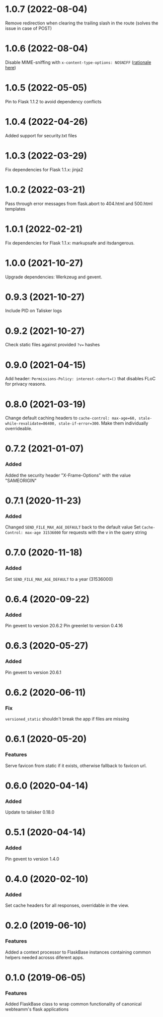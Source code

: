 # 1.0.7 (2022-08-04)

Remove redirection when clearing the trailing slash in the route (solves the issue in case of POST)

# 1.0.6 (2022-08-04)

Disable MIME-sniffing with `x-content-type-options: NOSNIFF` ([rationale here](https://github.com/canonical/web-design-systems-squad/issues/77#issuecomment-1205100399))

# 1.0.5 (2022-05-05)

Pin to Flask 1.1.2 to avoid dependency conflicts

# 1.0.4 (2022-04-26)

Added support for security.txt files

# 1.0.3 (2022-03-29)

Fix dependencies for Flask 1.1.x: jinja2

# 1.0.2 (2022-03-21)

Pass through error messages from flask.abort to 404.html and 500.html templates

# 1.0.1 (2022-02-21)

Fix dependencies for Flask 1.1.x: markupsafe and itsdangerous.

# 1.0.0 (2021-10-27)

Upgrade dependencies: Werkzeug and gevent.

# 0.9.3 (2021-10-27)

Include PID on Talisker logs

# 0.9.2 (2021-10-27)

Check static files against provided `?v=` hashes

# 0.9.0 (2021-04-15)

Add header: `Permissions-Policy: interest-cohort=()` that disables FLoC for privacy reasons.

# 0.8.0 (2021-03-19)

Change default caching headers to `cache-control: max-age=60, stale-while-revalidate=86400, stale-if-error=300`.
Make them individually overrideable.

# 0.7.2 (2021-01-07)

### Added
Added the security header "X-Frame-Options" with the value "SAMEORIGIN"

# 0.7.1 (2020-11-23)

### Added
Changed `SEND_FILE_MAX_AGE_DEFAULT` back to the default value
Set `Cache-Control: max-age 31536000` for requests with the v in the query string

# 0.7.0 (2020-11-18)

### Added
Set `SEND_FILE_MAX_AGE_DEFAULT` to a year (31536000)

# 0.6.4 (2020-09-22)

### Added
Pin gevent to version 20.6.2
Pin greenlet to version 0.4.16

# 0.6.3 (2020-05-27)

### Added
Pin gevent to version 20.6.1

# 0.6.2 (2020-06-11)

### Fix
`versioned_static` shouldn't break the app if files are missing


# 0.6.1 (2020-05-20)

### Features
Serve favicon from static if it exists, otherwise fallback to favicon url.

# 0.6.0 (2020-04-14)

### Added
Update to talisker 0.18.0


# 0.5.1 (2020-04-14)

### Added
Pin gevent to version 1.4.0


# 0.4.0 (2020-02-10)

### Added
Set cache headers for all responses, overridable in the view.


# 0.2.0 (2019-06-10)

### Features
Added a context processor to FlaskBase instances containing common helpers needed acrosss
diferent apps.


# 0.1.0 (2019-06-05)

### Features
Added FlaskBase class to wrap common functionality of canonical webteamm's flask applications
